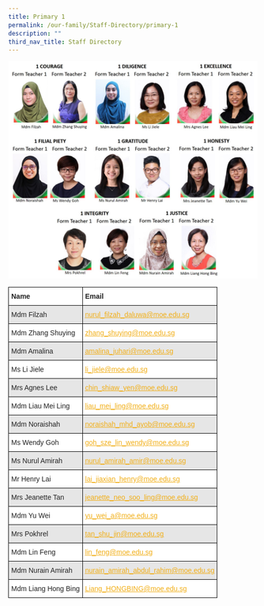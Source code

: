 ```yaml
---
title: Primary 1
permalink: /our-family/Staff-Directory/primary-1
description: ""
third_nav_title: Staff Directory
---
```

![](/images/Primary-1-2022.jpg)

<style type="text/css">
.tg  {border-collapse:collapse;border-spacing:0;}
.tg td{border-color:black;border-style:solid;border-width:1px;font-family:Arial, sans-serif;font-size:14px;
  overflow:hidden;padding:10px 5px;word-break:normal;}
.tg th{border-color:black;border-style:solid;border-width:1px;font-family:Arial, sans-serif;font-size:14px;
  font-weight:normal;overflow:hidden;padding:10px 5px;word-break:normal;}
.tg .tg-l2bf{background-color:#FFF;color:#222;font-weight:bold;text-align:left;vertical-align:top}
.tg .tg-h5mn{background-color:#E6E6E6;color:#222;text-align:left;vertical-align:middle}
.tg .tg-y5j8{background-color:#FFF;color:#F1AE16;text-align:left;text-decoration:underline;vertical-align:top}
.tg .tg-al0j{background-color:#E6E6E6;color:#F1AE16;text-align:left;text-decoration:underline;vertical-align:top}
.tg .tg-1ppo{background-color:#FFF;color:#222;text-align:left;vertical-align:middle}
</style>
<table class="tg">
<thead>
  <tr>
    <th class="tg-l2bf"><span style="font-weight:bold">Name</span></th>
    <th class="tg-l2bf"><span style="font-weight:bold">Email</span></th>
  </tr>
</thead>
<tbody>
  <tr>
    <td class="tg-h5mn">Mdm Filzah</td>
    <td class="tg-al0j"><a href="mailto:nurul_filzah_daluwa@moe.edu.sg"><span style="text-decoration:underline;color:#F1AE16;background-color:transparent">nurul_filzah_daluwa@moe.edu.sg</span></a></td>
  </tr>
  <tr>
    <td class="tg-1ppo">Mdm Zhang Shuying</td>
    <td class="tg-y5j8"><a href="mailto:zhang_shuying@moe.edu.sg"><span style="text-decoration:underline;color:#F1AE16;background-color:transparent">zhang_shuying@moe.edu.sg</span></a></td>
  </tr>
  <tr>
    <td class="tg-h5mn">Mdm Amalina</td>
    <td class="tg-al0j"><a href="mailto:amalina_juhari@moe.edu.sg"><span style="text-decoration:underline;color:#F1AE16;background-color:transparent">amalina_juhari@moe.edu.sg</span></a></td>
  </tr>
  <tr>
    <td class="tg-1ppo">Ms Li Jiele</td>
    <td class="tg-y5j8"><a href="mailto:li_jiele@moe.edu.sg"><span style="text-decoration:underline;color:#F1AE16;background-color:transparent">li_jiele@moe.edu.sg</span></a></td>
  </tr>
  <tr>
    <td class="tg-h5mn">Mrs Agnes Lee</td>
    <td class="tg-al0j"><a href="mailto:chin_shiaw_yen@moe.edu.sg"><span style="text-decoration:underline;color:#F1AE16;background-color:transparent">chin_shiaw_yen@moe.edu.sg</span></a></td>
  </tr>
  <tr>
    <td class="tg-1ppo">Mdm Liau Mei Ling</td>
    <td class="tg-y5j8"><a href="mailto:liau_mei_ling@moe.edu.sg"><span style="text-decoration:underline;color:#F1AE16;background-color:transparent">liau_mei_ling@moe.edu.sg</span></a></td>
  </tr>
  <tr>
    <td class="tg-h5mn">Mdm Noraishah</td>
    <td class="tg-al0j"><a href="mailto:noraishah_mhd_ayob@moe.edu.sg"><span style="text-decoration:underline;color:#F1AE16;background-color:transparent">noraishah_mhd_ayob@moe.edu.sg</span></a></td>
  </tr>
  <tr>
    <td class="tg-1ppo">Ms Wendy Goh</td>
    <td class="tg-y5j8"><a href="mailto:goh_sze_lin_wendy@moe.edu.sg"><span style="text-decoration:underline;color:#F1AE16;background-color:transparent">goh_sze_lin_wendy@moe.edu.sg</span></a></td>
  </tr>
  <tr>
    <td class="tg-h5mn">Ms Nurul Amirah</td>
    <td class="tg-al0j"><a href="mailto:nurul_amirah_amir@moe.edu.sg"><span style="text-decoration:underline;color:#F1AE16;background-color:transparent">nurul_amirah_amir@moe.edu.sg</span></a></td>
  </tr>
  <tr>
    <td class="tg-1ppo">Mr Henry Lai</td>
    <td class="tg-y5j8"><a href="mailto:lai_jiaxian_henry@moe.edu.sg"><span style="text-decoration:underline;color:#F1AE16;background-color:transparent">lai_jiaxian_henry@moe.edu.sg</span></a></td>
  </tr>
  <tr>
    <td class="tg-h5mn">Mrs Jeanette Tan</td>
    <td class="tg-al0j"><a href="mailto:jeanette_neo_soo_ling@moe.edu.sg"><span style="text-decoration:underline;color:#F1AE16;background-color:transparent">jeanette_neo_soo_ling@moe.edu.sg</span></a></td>
  </tr>
  <tr>
    <td class="tg-1ppo">Mdm Yu Wei</td>
    <td class="tg-y5j8"><a href="mailto:yu_wei_a@moe.edu.sg"><span style="text-decoration:underline;color:#F1AE16;background-color:transparent">yu_wei_a@moe.edu.sg</span></a></td>
  </tr>
  <tr>
    <td class="tg-h5mn">Mrs Pokhrel</td>
    <td class="tg-al0j"><a href="mailto:tan_shu_jin@moe.edu.sg"><span style="text-decoration:underline;color:#F1AE16;background-color:transparent">tan_shu_jin@moe.edu.sg</span></a></td>
  </tr>
  <tr>
    <td class="tg-1ppo">Mdm Lin Feng</td>
    <td class="tg-y5j8"><a href="mailto:lin_feng@moe.edu.sg"><span style="text-decoration:underline;color:#F1AE16;background-color:transparent">lin_feng@moe.edu.sg</span></a></td>
  </tr>
  <tr>
    <td class="tg-h5mn">Mdm Nurain Amirah</td>
    <td class="tg-al0j"><a href="mailto:nurain_amirah_abdul_rahim@moe.edu.sg"><span style="text-decoration:underline;color:#F1AE16;background-color:transparent">nurain_amirah_abdul_rahim@moe.edu.sg</span></a></td>
  </tr>
  <tr>
    <td class="tg-1ppo">Mdm Liang Hong Bing</td>
    <td class="tg-y5j8"><a href="mailto:Liang_HONGBING@moe.edu.sg"><span style="text-decoration:underline;color:#F1AE16;background-color:transparent">Liang_HONGBING@moe.edu.sg</span></a></td>
  </tr>
</tbody>
</table>